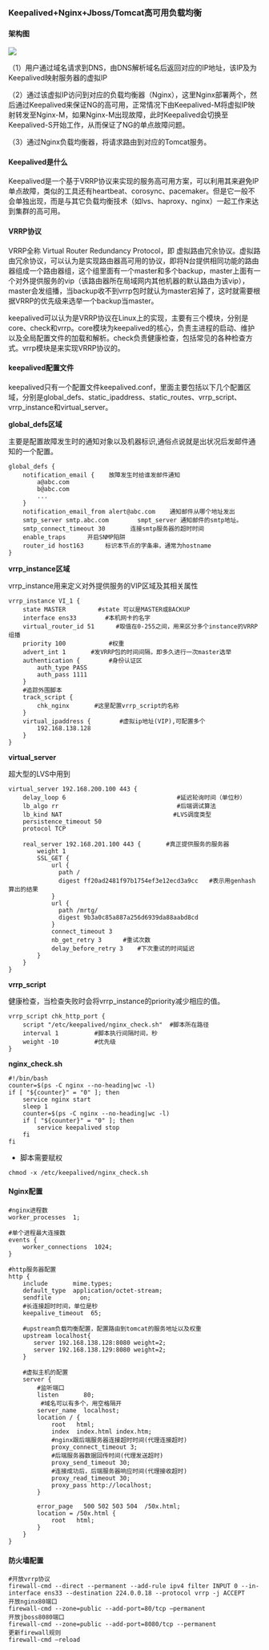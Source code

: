 ### Keepalived+Nginx+Jboss/Tomcat高可用负载均衡
#### 架构图
![](https://gitee.com/LoopSup/image/raw/master/img/20191210141333.png)

（1）用户通过域名请求到DNS，由DNS解析域名后返回对应的IP地址，该IP及为Keepalived映射服务器的虚拟IP

（2）通过该虚拟IP访问到对应的负载均衡器（Nginx），这里Nginx部署两个，然后通过Keepalived来保证NG的高可用，正常情况下由Keepalived-M将虚拟IP映射转发至Nginx-M，如果Nginx-M出现故障，此时Keepalived会切换至Keepalived-S开始工作，从而保证了NG的单点故障问题。

（3）通过Nginx负载均衡器，将请求路由到对应的Tomcat服务。

#### Keepalived是什么
Keepalived是一个基于VRRP协议来实现的服务高可用方案，可以利用其来避免IP单点故障，类似的工具还有heartbeat、corosync、pacemaker。但是它一般不会单独出现，而是与其它负载均衡技术（如lvs、haproxy、nginx）一起工作来达到集群的高可用。

#### VRRP协议
VRRP全称 Virtual Router Redundancy Protocol，即 虚拟路由冗余协议。虚拟路由冗余协议，可以认为是实现路由器高可用的协议，即将N台提供相同功能的路由器组成一个路由器组，这个组里面有一个master和多个backup，master上面有一个对外提供服务的vip（该路由器所在局域网内其他机器的默认路由为该vip），master会发组播，当backup收不到vrrp包时就认为master宕掉了，这时就需要根据VRRP的优先级来选举一个backup当master。

keepalived可以认为是VRRP协议在Linux上的实现，主要有三个模块，分别是core、check和vrrp。core模块为keepalived的核心，负责主进程的启动、维护以及全局配置文件的加载和解析。check负责健康检查，包括常见的各种检查方式。vrrp模块是来实现VRRP协议的。

#### keepalived配置文件
keepalived只有一个配置文件keepalived.conf，里面主要包括以下几个配置区域，分别是global_defs、static_ipaddress、static_routes、vrrp_script、vrrp_instance和virtual_server。

**global_defs区域**

主要是配置故障发生时的通知对象以及机器标识,通俗点说就是出状况后发邮件通知的一个配置。

```
global_defs {
    notification_email {    故障发生时给谁发邮件通知
        a@abc.com
        b@abc.com
        ...
    }
    notification_email_from alert@abc.com    通知邮件从哪个地址发出
    smtp_server smtp.abc.com        smpt_server 通知邮件的smtp地址。
    smtp_connect_timeout 30       连接smtp服务器的超时时间
    enable_traps      开启SNMP陷阱
    router_id host163      标识本节点的字条串，通常为hostname
}
```
**vrrp_instance区域**

vrrp_instance用来定义对外提供服务的VIP区域及其相关属性

```
vrrp_instance VI_1 {
    state MASTER         #state 可以是MASTER或BACKUP
    interface ens33        #本机网卡的名字
    virtual_router_id 51      #取值在0-255之间，用来区分多个instance的VRRP组播
    priority 100            #权重
    advert_int 1       #发VRRP包的时间间隔，即多久进行一次master选举
    authentication {        #身份认证区
        auth_type PASS
        auth_pass 1111
    }
    #追踪外围脚本
    track_script {
        chk_nginx       #这里配置vrrp_script的名称
    }
    virtual_ipaddress {        #虚拟ip地址(VIP),可配置多个
        192.168.138.128
    }
}
```
**virtual_server**

超大型的LVS中用到

```
virtual_server 192.168.200.100 443 {
    delay_loop 6                               #延迟轮询时间（单位秒）
    lb_algo rr                                 #后端调试算法
    lb_kind NAT                               #LVS调度类型
    persistence_timeout 50 
    protocol TCP

    real_server 192.168.201.100 443 {       #真正提供服务的服务器
        weight 1
        SSL_GET {
            url {
              path /
              digest ff20ad2481f97b1754ef3e12ecd3a9cc   #表示用genhash算出的结果
            }
            url {
              path /mrtg/
              digest 9b3a0c85a887a256d6939da88aabd8cd
            }
            connect_timeout 3
            nb_get_retry 3      #重试次数
            delay_before_retry 3    #下次重试的时间延迟
        }
    }
}
```
**vrrp_script**

健康检查，当检查失败时会将vrrp_instance的priority减少相应的值。

```
vrrp_script chk_http_port {  
    script "/etc/keepalived/nginx_check.sh"  #脚本所在路径
    interval 1          #脚本执行间隔时间，秒
    weight -10          #优先级
}  
```

**nginx_check.sh**

```
#!/bin/bash
counter=$(ps -C nginx --no-heading|wc -l)
if [ "${counter}" = "0" ]; then
	service nginx start
	sleep 1
	counter=$(ps -C nginx --no-heading|wc -l)
	if [ "${counter}" = "0" ]; then
	    service keepalived stop
	fi
fi
```
- 脚本需要赋权

```
chmod -x /etc/keepalived/nginx_check.sh
```

#### Nginx配置

```
#nginx进程数
worker_processes  1;

#单个进程最大连接数
events {
    worker_connections  1024;
}

#http服务器配置
http {
    include       mime.types;
    default_type  application/octet-stream;
    sendfile        on;
	#长连接超时时间，单位是秒
    keepalive_timeout  65;
    
	#upstream负载均衡配置，配置路由到tomcat的服务地址以及权重
    upstream localhost{
       server 192.168.138.128:8080 weight=2;
       server 192.168.138.129:8080 weight=2;
    }
	
	#虚拟主机的配置
    server {
	    #监听端口
        listen       80;
		 #域名可以有多个，用空格隔开
        server_name  localhost;
        location / {
            root   html;
            index  index.html index.htm;
			#nginx跟后端服务器连接超时时间(代理连接超时)
            proxy_connect_timeout 3;
			#后端服务器数据回传时间(代理发送超时)
            proxy_send_timeout 30;
			#连接成功后，后端服务器响应时间(代理接收超时)
            proxy_read_timeout 30;
            proxy_pass http://localhost;
        }

        error_page   500 502 503 504  /50x.html;
        location = /50x.html {
            root   html;
        }
    }
}
```

#### 防火墙配置

```shell
#开放vrrp协议
firewall-cmd --direct --permanent --add-rule ipv4 filter INPUT 0 --in-interface ens33 --destination 224.0.0.18 --protocol vrrp -j ACCEPT
开放nginx80端口
firewall-cmd --zone=public --add-port=80/tcp –permanent
开放jboss8080端口
firewall-cmd --zone=public --add-port=8080/tcp --permanent
更新firewall规则
firewall-cmd –reload
```

